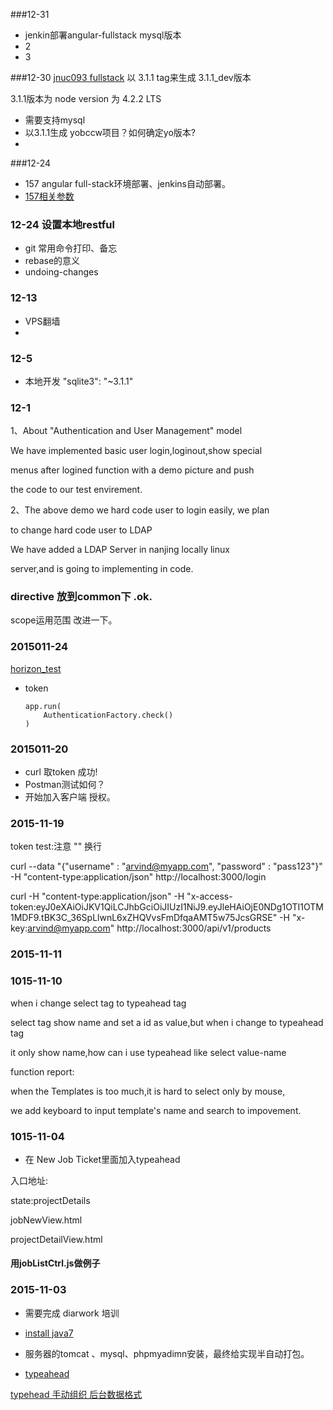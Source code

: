 ###12-31
*	jenkin部署angular-fullstack mysql版本
*	2
*	3

###12-30
[jnuc093 fullstack](https://github.com/jnuc093/generator-angular-fullstack) 以 3.1.1 tag来生成 3.1.1_dev版本

3.1.1版本为 node version 为 4.2.2 LTS

*	需要支持mysql
*	以3.1.1生成 yobccw项目？如何确定yo版本?
*	


###12-24
*	157 angular full-stack环境部署、jenkins自动部署。
*	[157相关参数](https://github.com/jnuc093/demo/blob/master/blog/vps.md)

### 12-24 设置本地restful
*	git 常用命令打印、备忘
*	rebase的意义
*	undoing-changes

### 12-13
*	VPS翻墙
*

### 12-5

*	本地开发      "sqlite3": "~3.1.1"


### 12-1

1、About "Authentication and User Management" model

We have implemented basic user login,loginout,show special

menus after logined function with a demo picture and push

the code to our test envirement.

2、The above demo we hard code user to login easily, we plan

to change hard code user to LDAP

We have added a LDAP Server in nanjing locally linux

server,and is going to implementing in code.





### directive 放到common下 .ok.

scope运用范围 改进一下。

### 2015011-24

[horizon_test](https://bitbucket.org/nj_dev/horizon_test/branch/nj/develop)

*	token

		app.run(
			AuthenticationFactory.check()
		)

### 2015011-20

*	curl 取token 成功!
*	Postman测试如何？
*	开始加入客户端 授权。

### 2015-11-19

token test:注意 "" 换行

curl --data "{\"username\" : \"arvind@myapp.com\", \"password\" : \"pass123\"}" -H "content-type:application/json" http://localhost:3000/login

curl -H "content-type:application/json" -H "x-access-token:eyJ0eXAiOiJKV1QiLCJhbGciOiJIUzI1NiJ9.eyJleHAiOjE0NDg1OTI1OTM1MDF9.tBK3C_36SpLlwnL6xZHQVvsFmDfqaAMT5w75JcsGRSE" -H "x-key:arvind@myapp.com" http://localhost:3000/api/v1/products

### 2015-11-11

### 1015-11-10

when i change select tag to typeahead tag

select tag show name and set a id as value,but when i change to typeahead tag

it only show name,how can i use typeahead like select value-name

function report:

when the Templates is too much,it is hard to select only by mouse,

we add keyboard to input template's name and search to impovement.

### 1015-11-04

*	在 New Job Ticket里面加入typeahead

入口地址:

state:projectDetails

jobNewView.html

projectDetailView.html

#### 用jobListCtrl.js做例子

### 2015-11-03

*	需要完成 diarwork 培训
*	[install java7](http://stackoverflow.com/questions/16263556/installing-java-7-on-ubuntu)

*	服务器的tomcat 、mysql、phpmyadimn安装，最终给实现半自动打包。

*	[typeahead](http://ryanchenkie.com/typeahead-part-1/)

[typehead 手动组织 后台数据格式](http://plnkr.co/edit/ujro6HMdmZu6RN55ftOx?p=preview)
